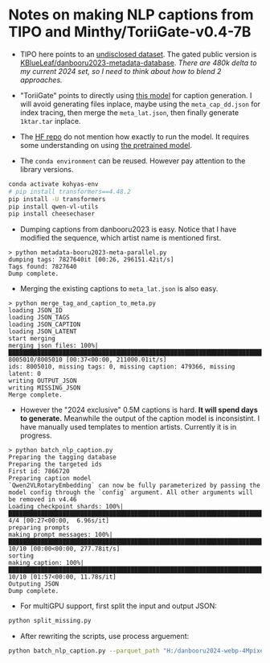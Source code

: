 # Notes on making NLP captions from TIPO and Minthy/ToriiGate-v0.4-7B #

- TIPO here points to an [undisclosed dataset](https://discord.com/channels/1027129024054575174/1027407524334411816/1331702641285398529). The gated public version is [KBlueLeaf/danbooru2023-metadata-database](https://huggingface.co/datasets/KBlueLeaf/danbooru2023-metadata-database). *There are 480k delta to my current 2024 set, so I need to think about how to blend 2 approaches.*

- "ToriiGate" points to directly using [this model](https://huggingface.co/Minthy/ToriiGate-v0.4-7B) for caption generation. I will avoid generating files inplace, maybe using the `meta_cap_dd.json` for index tracing, then merge the `meta_lat.json`, then finally generate `1ktar.tar` inplace.

- The [HF repo](https://huggingface.co/Minthy/ToriiGate-v0.4-7B) do not mention how exactly to run the model. It requires some understanding on using [the pretrained model](https://huggingface.co/Qwen/Qwen2-VL-7B).

- The `conda environment` can be reused. However pay attention to the library versions.

```sh
conda activate kohyas-env
# pip install transformers==4.48.2
pip install -U transformers 
pip install qwen-vl-utils
pip install cheesechaser
```

- Dumping captions from danbooru2023 is easy. Notice that I have modified the sequence, which artist name is mentioned first.

```log
> python metadata-booru2023-meta-parallel.py
dumping tags: 7827640it [00:26, 296151.42it/s]
Tags found: 7827640
Dump complete.
```
- Merging the existing captions to `meta_lat.json` is also easy.

```log
> python merge_tag_and_caption_to_meta.py
loading JSON_ID
loading JSON_TAGS
loading JSON_CAPTION
loading JSON_LATENT
start merging
merging json files: 100%|███████████████████████████████████████████████████████████████████████████████████████████████████████████████████| 8005010/8005010 [00:37<00:00, 211000.01it/s] 
ids: 8005010, missing tags: 0, missing caption: 479366, missing latent: 0
writing OUTPUT_JSON
writing MISSING_JSON
Merge complete.
```

- However the "2024 exclusive" 0.5M captions is hard. **It will spend days to generate.** Meanwhile the output of the caption model is inconsistint. I have manually used templates to mention artists. Currently it is in progress.

```log
> python batch_nlp_caption.py
Preparing the tagging database
Preparing the targeted ids
First id: 7866720
Preparing caption model
`Qwen2VLRotaryEmbedding` can now be fully parameterized by passing the model config through the `config` argument. All other arguments will be removed in v4.46
Loading checkpoint shards: 100%|████████████████████████████████████████████████████████████████████████████████████████████████████████████| 4/4 [00:27<00:00,  6.96s/it] 
preparing prompts
making prompt messages: 100%|███████████████████████████████████████████████████████████████████████████████████████████████████████████████| 10/10 [00:00<00:00, 277.78it/s] 
sorting
making caption: 100%|███████████████████████████████████████████████████████████████████████████████████████████████████████████████████████| 10/10 [01:57<00:00, 11.78s/it] 
Outputing JSON
Dump complete.
```

- For multiGPU support, first split the input and output JSON:

```sh
python split_missing.py
```

- After rewriting the scripts, use process arguement:

```sh
python batch_nlp_caption.py --parquet_path "H:/danbooru2024-webp-4Mpixel/metadata.parquet" --device "cuda:0" --fp16 --prompt_threads 48 --img_dir "H:/danbooru2024-webp-4Mpixel/kohyas_finetune/" --in_json "./missing.json" --out_json_good "./meta_cap_2024_toriigate_good.json" --out_json_bad "./meta_cap_2024_toriigate_bad.json" --start_index 3075 --end_index 3079
```
